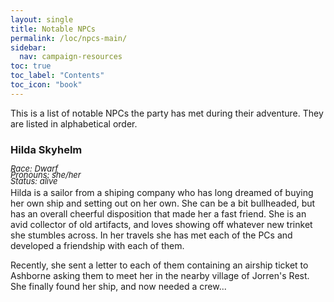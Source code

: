```yaml
---
layout: single
title: Notable NPCs
permalink: /loc/npcs-main/
sidebar:
  nav: campaign-resources
toc: true
toc_label: "Contents"
toc_icon: "book"
---
```


This is a list of notable NPCs the party has met during their adventure. They are listed in alphabetical order.

### Hilda Skyhelm
<p style="line-height:70%; margin-bottom: 1%">
	<font size="2.5"><em>Race: Dwarf</em></font><br>
	<font size="2.5"><em>Pronouns: she/her</em></font><br>
	<font size="2.5"><em>Status: alive</em></font>
</p>
Hilda is a sailor from a shiping company who has long dreamed of buying her own ship and setting out on her own. She can be a bit bullheaded, but has an overall cheerful disposition that made her a fast friend. She is an avid collector of old artifacts, and loves showing off whatever new trinket she stumbles across. In her travels she has met each of the PCs and developed a friendship with each of them. 

Recently, she sent a letter to each of them containing an airship ticket to Ashborne asking them to meet her in the nearby village of Jorren's Rest. She finally found her ship, and now needed a crew...